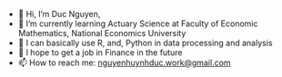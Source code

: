 - 👋 Hi, I’m Duc Nguyen,
- 🌱 I’m currently learning Actuary Science at Faculty of Economic Mathematics, National Economics University
- 👀 I can basically use R, and, Python in data processing and analysis
- 💞️ I hope to get a job in Finance in the future
- 📫 How to reach me: nguyenhuynhduc.work@gmail.com
<!---
ducnguyen-work/ducnguyen-work is a ✨ special ✨ repository because its `README.md` (this file) appears on your GitHub profile.
You can click the Preview link to take a look at your changes.
--->
